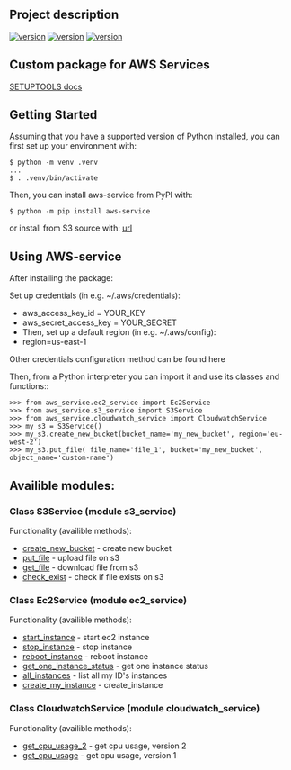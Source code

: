 ## Project description
[![version](https://img.shields.io/badge/python-3.10-green)](https://semver.org)
[![version](https://img.shields.io/badge/boto%5Bs3%5D-1.26.87-green)](https://semver.org)
[![version](https://img.shields.io/badge/unittest-latest-green)](https://semver.org)

## Custom package for AWS Services 
[SETUPTOOLS docs](https://setuptools.pypa.io/en/latest/userguide/declarative_config.html)
## Getting Started
Assuming that you have a supported version of Python installed, you can first set up your environment with:

```shell
$ python -m venv .venv
...
$ . .venv/bin/activate
```

Then, you can install aws-service from PyPI with:
```shell
$ python -m pip install aws-service
```

or install from S3 source with:
[url](https://blog.knoldus.com/packaging-hosting-python-repo-to-s3/)


## Using AWS-service
After installing the package: 

Set up credentials (in e.g. ~/.aws/credentials):

- aws_access_key_id = YOUR_KEY
- aws_secret_access_key = YOUR_SECRET
- Then, set up a default region (in e.g. ~/.aws/config):
- region=us-east-1

Other credentials configuration method can be found here

Then, from a Python interpreter you can import it and use its classes and functions::
```shell
>>> from aws_service.ec2_service import Ec2Service
>>> from aws_service.s3_service import S3Service
>>> from aws_service.cloudwatch_service import CloudwatchService
>>> my_s3 = S3Service()
>>> my_s3.create_new_bucket(bucket_name='my_new_bucket', region='eu-west-2')
>>> my_s3.put_file( file_name='file_1', bucket='my_new_bucket', object_name='custom-name')
```

## Availible modules:

### Class S3Service (module s3_service)
Functionality (availible methods): 
* [create_new_bucket]() - create new bucket 
* [put_file]() - upload file on s3 
* [get_file]() - download file from s3
* [check_exist]() - check if file exists on s3


### Class Ec2Service (module ec2_service)
Functionality (availible methods): 
* [start_instance]() - start ec2 instance
* [stop_instance]() - stop instance
* [reboot_instance]() - reboot instance
* [get_one_instance_status]() - get one instance status
* [all_instances]() - list all my ID's instances
* [create_my_instance]() - create_instance


### Class CloudwatchService (module cloudwatch_service)
Functionality (availible methods): 

* [get_cpu_usage_2]() - get cpu usage, version 2
* [get_cpu_usage]() - get cpu usage, version 1
